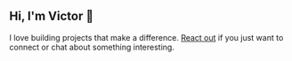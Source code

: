 ## Hi, I'm Victor 👋

I love building projects that make a difference.
[React out](mailto:vpurice@proton.me)  if you just want to connect or chat about something interesting.
